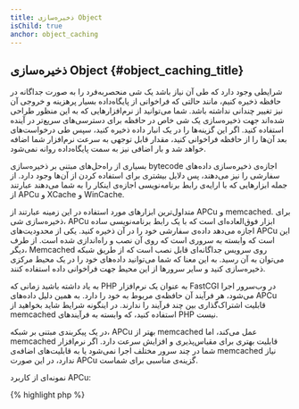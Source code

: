 ```yaml
---
title: ذخیره‌سازی Object
isChild: true
anchor: object_caching
---
```


## ذخیره‌سازی Object {#object_caching_title}

شرایطی وجود دارد که طی آن نیاز باشد یک شی منحصربه‌فرد را به صورت جداگانه در حافظه ذخیره کنیم، مانند حالتی که فراخوانی از پایگاه‌داده بسیار پرهزینه و خروجی آن نیز تغییر چندانی نداشته باشد. شما می‌توانید از نرم‌افزارهایی که به این منظور طراحی شده‌اند جهت ذخیره‌سازی یک شی خاص در حافظه برای دسترسی‌های سریع‌تر در آینده استفاده کنید. اگر این گزینه‌ها را در یک انبار داده ذخیره کنید، سپس طی درخواست‌های بعد آن‌ها را از حافظه فراخوانی کنید، مقدار قابل توجهی به سرعت نرم‌افزار شما اضافه خواهد شد و بار اضافی نیز به سمت پایگاه‌داده روانه نمی‌شود.

بسیاری از راه‌حل‌های مبتنی بر ذخیره‌سازی bytecode اجازه‌ی ذخیره‌سازی داده‌های سفارشی را نیز می‌دهند، پس دلایل بیشتری برای استفاده کردن از آن‌ها وجود دارد. از جمله ابزارهایی که با ارایه‌ی رابط برنامه‌نویسی اجازه‌ی اینکار را به شما می‌دهند عبارتند از APCu و XCache و WinCache.

متداول‌ترین ابزارهای مورد استفاده در این زمینه عبارتند از APCu و memcached. برای ذخیره‌سازی شی، APCu ابزار فوق‌العاده‌ای است که با یک رابط برنامه‌نویسی ساده اجازه می‌دهد داده‌ی سفارشی خود را در آن ذخیره کنید. یکی از محدودیت‌های APCu این است که وابسته به سروری است که روی آن نصب و راه‌اندازی شده است. از طرف دیگر، Memcached روی سرویس جداگانه‌ای قابل نصب است که از طریق شبکه می‌توان به آن رسید. به این معنا که شما می‌توانید داده‌های خود را در یک محیط مرکزی ذخیره‌سازی کنید و سایر سرورها از این محیط جهت فراخوانی داده استفاده کنند.

به یاد داشته باشید زمانی که PHP به عنوان یک نرم‌افزار FastCGI در وب‌سرور اجرا می‌شود، هر فرآیند آن حافظه‌ی مربوط به خود را دارد. به همین دلیل داده‌های APCu قابلیت اشتراک‌گذاری بین چند فرآیند را ندارند. در اینگونه شرایط شاید بخواهید از memcached استفاده کنید، که وابسته به فرآیند‌های PHP نیست.

در یک پیکربندی مبتنی بر شبکه، APCu بهتر از memcached عمل می‌کند، اما memcached قابلیت بهتری برای مقیاس‌پذیری و افزایش سرعت دارد. اگر نرم‌افزار شما در چند سرور مختلف اجرا نمی‌شود یا به قابلیت‌های اضافه‌ی memcached نیاز ندارد، در این صورت APCu گزینه‌ی مناسبی برای شماست.

نمونه‌ای از کاربرد APCu:

{% highlight php %}
<?php
// check if there is data saved as 'expensive_data' in cache
$data = apc_fetch('expensive_data');
if ($data === false) {
    // data is not in cache; save result of expensive call for later use
    apc_add('expensive_data', $data = get_expensive_data());
}

print_r($data);
{% endhighlight %}

نکته اینکه تا قبل از PHP 5.5، نرم‌افزار APC هر دو ذخیره‌سازی object و bytecode را ارایه می‌داد. بنابراین APCu به پروژه‌ای تبدیل شد که ذخیره‌سازی object از APC را برای PHP 5.5 به بالا به ارمغان آورد، چرا که PHP به صورت پیش‌فرض یک ذخیره‌ساز bytecode به نام OPcache دارد.

درباره‌ی سیستم‌‌های محبوب ذخیره‌سازی شی بیشتر بدانید:

* [APCu](https://github.com/krakjoe/apcu)
* [ APC Functions](http://php.net/manual/en/ref.apc.php)
* [Memcached](http://memcached.org/)
* [Redis](http://redis.io/)
* [XCache APIs](http://xcache.lighttpd.net/wiki/XcacheApi)
* [WinCache Functions](http://www.php.net/manual/en/ref.wincache.php)
